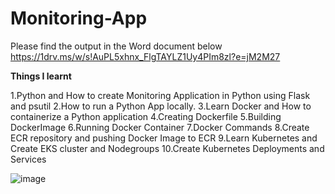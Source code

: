 # Monitoring-App

Please find the output in the Word document below
https://1drv.ms/w/s!AuPL5xhnx_FlgTAYLZ1Uy4PIm8zl?e=jM2M27

**Things I learnt**

1.Python and How to create Monitoring Application in Python using Flask and psutil
2.How to run a Python App locally.
3.Learn Docker and How to containerize a Python application
4.Creating Dockerfile
5.Building DockerImage
6.Running Docker Container
7.Docker Commands
8.Create ECR repository and pushing Docker Image to ECR
9.Learn Kubernetes and Create EKS cluster and Nodegroups
10.Create Kubernetes Deployments and Services

![image](https://github.com/dpkcbe/Monitoring-App/assets/49845277/dd66c5c7-4139-4f51-9d9e-9bb47e44bebd)
